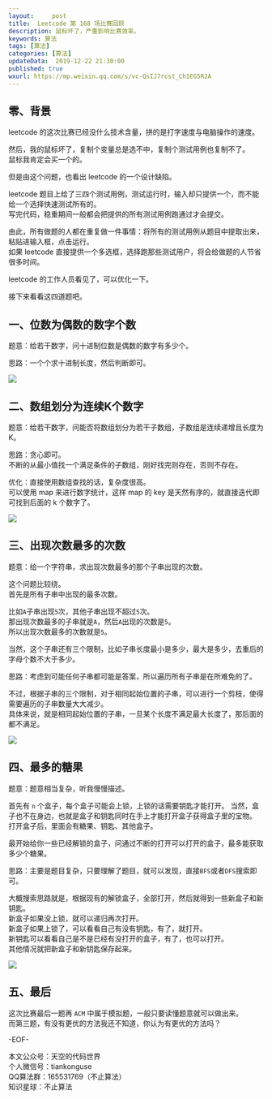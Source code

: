 ```yaml
---   
layout:     post  
title:  Leetcode 第 168 场比赛回顾  
description: 鼠标坏了，严重影响比赛效率。    
keywords: 算法  
tags: [算法]    
categories: [算法]  
updateData:  2019-12-22 21:30:00  
published: true  
wxurl: https://mp.weixin.qq.com/s/vc-QsIJ7rcst_Ch1EG5R2A  
---  
```



## 零、背景  


leetcode 的这次比赛已经没什么技术含量，拼的是打字速度与电脑操作的速度。  


然后，我的鼠标坏了，复制个变量总是选不中，复制个测试用例也复制不了。  
鼠标我肯定会买一个的。  


但是由这个问题，也看出 leetcode 的一个设计缺陷。  


leetcode 题目上给了三四个测试用例，测试运行时，输入却只提供一个，而不能给一个选择快速测试所有的。  
写完代码，稳重期间一般都会把提供的所有测试用例跑通过才会提交。


由此，所有做题的人都在重复做一件事情：将所有的测试用例从题目中提取出来，粘贴进输入框，点击运行。  
如果 leetcode 直接提供一个多选框，选择跑那些测试用户，将会给做题的人节省很多时间。  


leetcode 的工作人员看见了，可以优化一下。  


接下来看看这四道题吧。  


## 一、位数为偶数的数字个数  


题意：给若干数字，问十进制位数是偶数的数字有多少个。  


思路：一个个求十进制长度，然后判断即可。  


![](http://res.tiankonguse.com/images/2019/12/22/001.png)  


## 二、数组划分为连续K个数字  


题意：给若干数字，问能否将数组划分为若干子数组，子数组是连续递增且长度为 K。  


思路：贪心即可。  
不断的从最小值找一个满足条件的子数组，刚好找完则存在，否则不存在。  


优化：直接使用数组查找的话，复杂度很高。  
可以使用 map 来进行数字统计，这样 map 的 key 是天然有序的，就直接迭代即可找到后面的 k 个数字了。  


![](http://res.tiankonguse.com/images/2019/12/22/002.png)  


## 三、出现次数最多的次数  


题意：给一个字符串，求出现次数最多的那个子串出现的次数。  


这个问题比较绕。  
首先是所有子串中出现的最多次数。  


比如`A`子串出现`5`次，其他子串出现不超过`5`次。  
那出现次数最多的子串就是`A`，然后`A`出现的次数是`5`。  
所以出现次数最多的次数就是`5`。  


当然，这个子串还有三个限制，比如子串长度最小是多少，最大是多少，去重后的字母个数不大于多少。  


思路：考虑到可能任何子串都可能是答案，所以遍历所有子串是在所难免的了。  


不过，根据子串的三个限制，对于相同起始位置的子串，可以进行一个剪枝，使得需要遍历的子串数量大大减少。  
具体来说，就是相同起始位置的子串，一旦某个长度不满足最大长度了，那后面的都不满足。  


![](http://res.tiankonguse.com/images/2019/12/22/003.png)  


## 四、最多的糖果  


题意：题意相当复杂，听我慢慢描述。  


首先有 `n` 个盒子，每个盒子可能会上锁，上锁的话需要钥匙才能打开。
当然，盒子也不在身边，也就是盒子和钥匙同时在手上才能打开盒子获得盒子里的宝物。  
打开盒子后，里面会有糖果、钥匙、其他盒子。  


最开始给你一些已经解锁的盒子，问通过不断的打开可以打开的盒子，最多能获取多少个糖果。  



思路：主要是题目复杂，只要理解了题目，就可以发现，直接`BFS`或者`DFS`搜索即可。  


大概搜索思路就是，根据现有的解锁盒子，全部打开，然后就得到一些新盒子和新钥匙。  
新盒子如果没上锁，就可以递归再次打开。  
新盒子如果上锁了，可以看看自己有没有钥匙，有了，就打开。  
新钥匙可以看看自己是不是已经有没打开的盒子，有了，也可以打开。  
其他情况就把新盒子和新钥匙保存起来。  


![](http://res.tiankonguse.com/images/2019/12/22/004.png)  


## 五、最后  


这次比赛最后一题再 `ACM` 中属于模拟题，一般只要读懂题意就可以做出来。  
而第三题，有没有更优的方法我还不知道，你认为有更优的方法吗？  



-EOF-  


本文公众号：天空的代码世界  
个人微信号：tiankonguse  
QQ算法群：165531769（不止算法）  
知识星球：不止算法  

